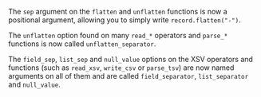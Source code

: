 The `sep` argument on the `flatten` and `unflatten` functions is now a
positional argument, allowing you to simply write `record.flatten("-")`.

The `unflatten` option found on many `read_*` operators and `parse_*` functions
is now called `unflatten_separator`.

The `field_sep`, `list_sep` and `null_value` options on the XSV operators and
functions (such as `read_xsv`, `write_csv` or `parse_tsv`) are now named
arguments on all of them and are called `field_separator`, `list_separator`
and `null_value`.
